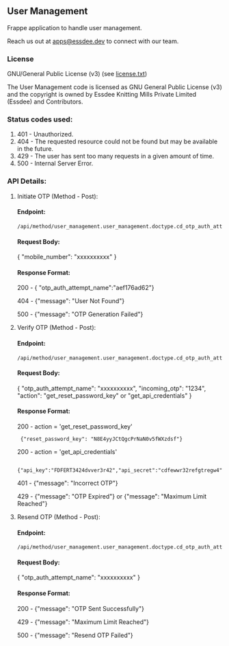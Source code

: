 ## User Management

Frappe application to handle user management.

Reach us out at apps@essdee.dev to connect with our team.

### License

GNU/General Public License (v3) (see [license.txt](license.txt))

The User Management code is licensed as GNU General Public License (v3) and the copyright is owned by Essdee Knitting Mills Private Limited (Essdee) and Contributors.

### Status codes used:
1. 401 - Unauthorized.
2. 404 - The requested resource could not be found but may be available in the future.
3. 429 - The user has sent too many requests in a given amount of time.
4. 500 - Internal Server Error.

### API Details:
1. Initiate OTP (Method - Post):
   
   #### Endpoint:

   ```
   /api/method/user_management.user_management.doctype.cd_otp_auth_attempt.cd_otp_auth_attempt.initiate_otp
   ```

   #### Request Body:
   
   {
       "mobile_number": "xxxxxxxxxx"
   }

   #### Response Format:

    200 - { "otp_auth_attempt_name":"aef176ad62"}

    404 - {"message": "User Not Found"}
    
    500 - {"message": "OTP Generation Failed"}

2. Verify OTP (Method - Post):
    
    #### Endpoint:

    ```
    /api/method/user_management.user_management.doctype.cd_otp_auth_attempt.cd_otp_auth_attempt.verify_otp
    ```

    #### Request Body:
    
    {
        "otp_auth_attempt_name": "xxxxxxxxxx",
        "incoming_otp": "1234",
        "action": "get_reset_password_key" or "get_api_credentials"
    }

    #### Response Format:

    200 - action = 'get_reset_password_key'
        
        {"reset_password_key": "N8E4yyJCtQgcPrNaN0v5fWXzdsf"}
    
    200 - action = 'get_api_credentials'
        
        {"api_key":"FDFERT3424dvver3r42","api_secret":"cdfewwr32refgtregw4"}
    
    401 - {"message": "Incorrect OTP"}
    
    429 - {"message": "OTP Expired"} or {"message": "Maximum Limit Reached"}

3. Resend OTP (Method - Post):
    
    #### Endpoint:

    ```
    /api/method/user_management.user_management.doctype.cd_otp_auth_attempt.cd_otp_auth_attempt.resend_otp
    ```

    #### Request Body:

    {
        "otp_auth_attempt_name": "xxxxxxxxxx"
    }

    #### Response Format:

    200 - {"message": "OTP Sent Successfully"}
    
    429 - {"message": "Maximum Limit Reached"}
    
    500 - {"message": "Resend OTP Failed"}
